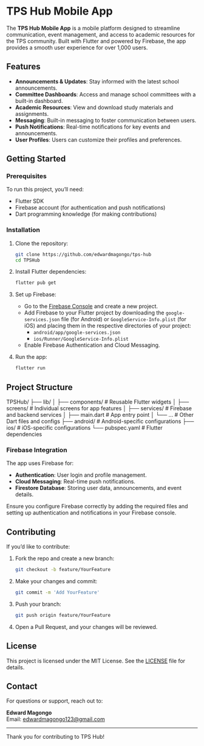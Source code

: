 # TPS Hub Mobile App

The **TPS Hub Mobile App** is a mobile platform designed to streamline communication, event management, and access to academic resources for the TPS community. Built with Flutter and powered by Firebase, the app provides a smooth user experience for over 1,000 users.

## Features
- **Announcements & Updates**: Stay informed with the latest school announcements.
- **Committee Dashboards**: Access and manage school committees with a built-in dashboard.
- **Academic Resources**: View and download study materials and assignments.
- **Messaging**: Built-in messaging to foster communication between users.
- **Push Notifications**: Real-time notifications for key events and announcements.
- **User Profiles**: Users can customize their profiles and preferences.

## Getting Started

### Prerequisites
To run this project, you’ll need:
- Flutter SDK
- Firebase account (for authentication and push notifications)
- Dart programming knowledge (for making contributions)

### Installation

1. Clone the repository:
    ```bash
    git clone https://github.com/edwardmagongo/tps-hub
    cd TPSHub
    ```

2. Install Flutter dependencies:
    ```bash
    flutter pub get
    ```

3. Set up Firebase:
    - Go to the [Firebase Console](https://firebase.google.com/) and create a new project.
    - Add Firebase to your Flutter project by downloading the `google-services.json` file (for Android) or `GoogleService-Info.plist` (for iOS) and placing them in the respective directories of your project:
      - `android/app/google-services.json`
      - `ios/Runner/GoogleService-Info.plist`
    - Enable Firebase Authentication and Cloud Messaging.

4. Run the app:
    ```bash
    flutter run
    ```

## Project Structure
TPSHub/ ├── lib/ │ ├── components/ # Reusable Flutter widgets │ ├── screens/ # Individual screens for app features │ ├── services/ # Firebase and backend services │ ├── main.dart # App entry point │ └── ... # Other Dart files and configs ├── android/ # Android-specific configurations ├── ios/ # iOS-specific configurations └── pubspec.yaml # Flutter dependencies


### Firebase Integration
The app uses Firebase for:
- **Authentication**: User login and profile management.
- **Cloud Messaging**: Real-time push notifications.
- **Firestore Database**: Storing user data, announcements, and event details.

Ensure you configure Firebase correctly by adding the required files and setting up authentication and notifications in your Firebase console.

## Contributing

If you’d like to contribute:

1. Fork the repo and create a new branch:
    ```bash
    git checkout -b feature/YourFeature
    ```

2. Make your changes and commit:
    ```bash
    git commit -m 'Add YourFeature'
    ```

3. Push your branch:
    ```bash
    git push origin feature/YourFeature
    ```

4. Open a Pull Request, and your changes will be reviewed.

## License

This project is licensed under the MIT License. See the [LICENSE](LICENSE) file for details.

## Contact

For questions or support, reach out to:

**Edward Magongo**  
Email: [edwardmagongo123@gmail.com](mailto:edwardmagongo123@gmail.com)

---

Thank you for contributing to TPS Hub!

